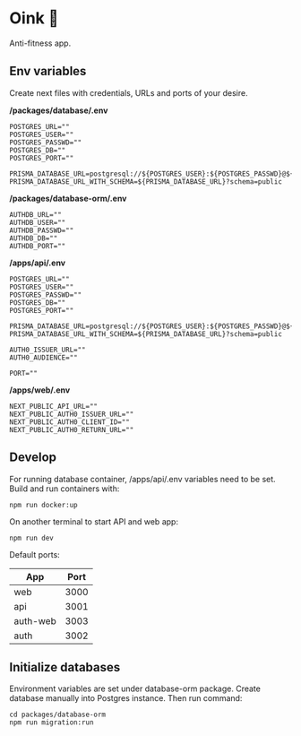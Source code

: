 # Oink :pig_nose:

Anti-fitness app.

## Env variables

Create next files with credentials, URLs and ports of your desire.

**/packages/database/.env**

```
POSTGRES_URL=""
POSTGRES_USER=""
POSTGRES_PASSWD=""
POSTGRES_DB=""
POSTGRES_PORT=""

PRISMA_DATABASE_URL=postgresql://${POSTGRES_USER}:${POSTGRES_PASSWD}@${POSTGRES_URL}:${POSTGRES_PORT}/${POSTGRES_DB}
PRISMA_DATABASE_URL_WITH_SCHEMA=${PRISMA_DATABASE_URL}?schema=public
```

**/packages/database-orm/.env**

```
AUTHDB_URL=""
AUTHDB_USER=""
AUTHDB_PASSWD=""
AUTHDB_DB=""
AUTHDB_PORT=""
```

**/apps/api/.env**

```
POSTGRES_URL=""
POSTGRES_USER=""
POSTGRES_PASSWD=""
POSTGRES_DB=""
POSTGRES_PORT=""

PRISMA_DATABASE_URL=postgresql://${POSTGRES_USER}:${POSTGRES_PASSWD}@${POSTGRES_URL}:${POSTGRES_PORT}/${POSTGRES_DB}
PRISMA_DATABASE_URL_WITH_SCHEMA=${PRISMA_DATABASE_URL}?schema=public

AUTH0_ISSUER_URL=""
AUTH0_AUDIENCE=""

PORT=""
```

**/apps/web/.env**

```
NEXT_PUBLIC_API_URL=""
NEXT_PUBLIC_AUTH0_ISSUER_URL=""
NEXT_PUBLIC_AUTH0_CLIENT_ID=""
NEXT_PUBLIC_AUTH0_RETURN_URL=""
```

## Develop

For running database container, /apps/api/.env variables need to be set. Build and run containers with:

```
npm run docker:up
```

On another terminal to start API and web app:

```
npm run dev
```

Default ports:

| App      | Port |
| -------- | ---- |
| web      | 3000 |
| api      | 3001 |
| auth-web | 3003 |
| auth     | 3002 |

## Initialize databases

Environment variables are set under database-orm package. Create database manually into Postgres instance. Then run command:

```
cd packages/database-orm
npm run migration:run
```
